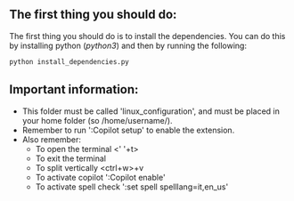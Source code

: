 ## The first thing you should do:
The first thing you should do is to install the dependencies. You can do this by installing python (*python3*) and then by running the following:
```bash
python install_dependencies.py
```

## Important information:
- This folder must be called 'linux_configuration', and must be placed in your home folder (so /home/username/).
- Remember to run ':Copilot setup' to enable the extension.
- Also remember:
    - To open the terminal <' '+t>
    - To exit the terminal <esc>
    - To split vertically <ctrl+w>+v
    - To activate copilot ':Copilot enable'
    - To activate spell check ':set spell spelllang=it,en_us'

